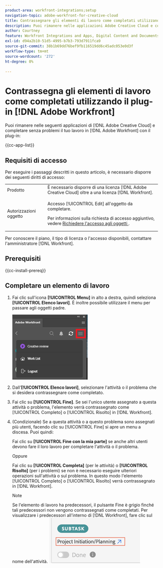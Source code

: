 ```yaml
---
product-area: workfront-integrations;setup
navigation-topic: adobe-workfront-for-creative-cloud
title: Contrassegnare gli elementi di lavoro come completati utilizzando il plug-in Adobe Workfront
description: Puoi rimanere nelle applicazioni Adobe Creative Cloud e completare senza problemi il tuo lavoro in Adobe Workfront.
author: Courtney
feature: Workfront Integrations and Apps, Digital Content and Documents
exl-id: d94a2b10-51d5-4995-b7b3-793d7911fca9
source-git-commit: 38b1b69dd76bef9fb116519dd6c45adc053e0d3f
workflow-type: tm+mt
source-wordcount: '272'
ht-degree: 0%

---
```


# Contrassegna gli elementi di lavoro come completati utilizzando il plug-in [!DNL Adobe Workfront]

Puoi rimanere nelle seguenti applicazioni di [!DNL Adobe Creative Cloud] e completare senza problemi il tuo lavoro in [!DNL Adobe Workfront] con il plug-in:

{{cc-app-list}}

## Requisiti di accesso

Per eseguire i passaggi descritti in questo articolo, è necessario disporre dei seguenti diritti di accesso:

<table style="table-layout:auto"> 
 <col> 
 <col> 
 <tbody> 
  <tr> 
   <!-- <td role="rowheader">[!DNL Adobe Workfront] plan*</td> 
   <td> <p>[!UICONTROL Pro] or higher</p> </td> 
  </tr> 
  <tr data-mc-conditions=""> 
   <td role="rowheader">[!DNL Adobe Workfront] license*</td> 
   <td> <p>Work or higher</p> </td> 
  </tr> --> 
  <tr> 
   <td role="rowheader">Prodotto</td> 
   <td>È necessario disporre di una licenza [!DNL Adobe Creative Cloud] oltre a una licenza [!DNL Workfront].</td> 
  </tr> 
  <tr> 
   <td role="rowheader">Autorizzazioni oggetto</td> 
   <td> <p>Accesso [!UICONTROL Edit] all'oggetto da completare.</p> <p>Per informazioni sulla richiesta di accesso aggiuntivo, vedere <a href="../../workfront-basics/grant-and-request-access-to-objects/request-access.md" class="MCXref xref">Richiedere l'accesso agli oggetti </a>.</p> </td> 
  </tr> 
 </tbody> 
</table>

Per conoscere il piano, il tipo di licenza o l&#39;accesso disponibili, contattare l&#39;amministratore [!DNL Workfront].

## Prerequisiti

{{cc-install-prereq}}

## Completare un elemento di lavoro

1. Fai clic sull&#39;icona **[!UICONTROL Menu]** in alto a destra, quindi seleziona **[!UICONTROL Elenco lavori]**. È inoltre possibile utilizzare il menu per passare agli oggetti padre.

   ![](assets/go-back-to-work-list-350x314.png)

1. Dall&#39;**[!UICONTROL Elenco lavori]**, selezionare l&#39;attività o il problema che si desidera contrassegnare come completato.
1. Fai clic su **[!UICONTROL Fine]**.  Se sei l&#39;unico utente assegnato a questa attività o problema, l&#39;elemento verrà contrassegnato come [!UICONTROL Completo] o [!UICONTROL Risolto] in [!DNL Workfront].
1. (Condizionale) Se a questa attività o a questo problema sono assegnati più utenti, facendo clic su [!UICONTROL Fine] si apre un menu a discesa. Puoi quindi:

   Fai clic su **[!UICONTROL Fine con la mia parte]** se anche altri utenti devono fare il loro lavoro per completare l&#39;attività o il problema.

   Oppure

   Fai clic su **[!UICONTROL Completa]** (per le attività) o **[!UICONTROL Risolto]** (per i problemi) se non è necessario eseguire ulteriori operazioni sull&#39;attività o sul problema. In questo modo l&#39;elemento [!UICONTROL Completo] o [!UICONTROL Risolto] verrà contrassegnato in [!DNL Workfront].

   >[!NOTE]
   >
   >Se l&#39;elemento di lavoro ha predecessori, il pulsante Fine è grigio finché tali predecessori non vengono contrassegnati come completati. Per visualizzare i predecessori all&#39;interno di [!DNL Workfront], fare clic sul nome dell&#39;attività.
   >![](assets/navigate-to-workfront.png)

<!-- I dont think we need this one ![](assets/complete-work-350x529.png) -->
